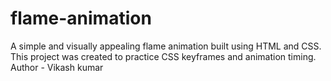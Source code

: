 # flame-animation
A simple and visually appealing flame animation built using HTML and CSS. This project was created to practice CSS keyframes and animation timing.
<br>
Author - Vikash kumar
